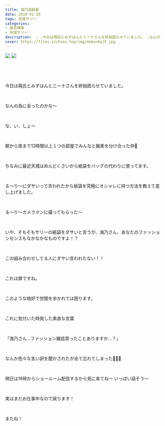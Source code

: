 ```yaml
---
title: 海乃容疑者
date: 2018-01-26
tags: 天城サリー
categories: 
- 成员博客
- 天城サリー
description:  ; ;今日は萌氏とみずはんとニーナさんを終始困らせていました。 ;なんの為に会ったのかな〜 ;な、い、しょ〜 ;朝から夜まで12時間以上１つの部屋でみんなと酸素を分け合っ...
cover: https://files.zzzhxxx.top/img/mobxnEeJF.jpg 
---
```

![](https://files.zzzhxxx.top/img/mobxnEeJF.jpg)
![](https://files.zzzhxxx.top/img/mobFirLN2.jpg)

 

 

今日は萌氏とみずはんとニーナさんを終始困らせていました。

 

なんの為に会ったのかな〜

 

な、い、しょ〜

 

朝から夜まで12時間以上１つの部屋でみんなと酸素を分け合った仲💙

 

ちなみに最近天城はめんどくさいから紙袋をバッグの代わりに使ってます。

 

る〜り〜にダサいって言われたから紙袋を究極にオシャレに持つ方法を教えて差し上げました。

 






る〜り〜カメラマンに撮ってもらった〜

 

いや、そもそもサリーの紙袋をダサいと言うが、海乃さん、あなたのファッションセンスもなかなかなものですよ！？

 






この組み合わせしてる人にダサい言われたない！！

 

これは罪ですね。

 

このような格好で世間を歩かれては困ります。

 

これに気付いた時発した素直な言葉

 

「海乃さん...ファッション雑誌買ったことありますか...？」

 

なんか色々な言い訳を聞かされたが全て忘れてしまった🤷🏻‍♀️

 

明日は16時からショールーム配信するから見に来てね〜 いっぱい話そう〜

 

実はまだお仕事中なので戻ります！

 

またね！

 

 

 



